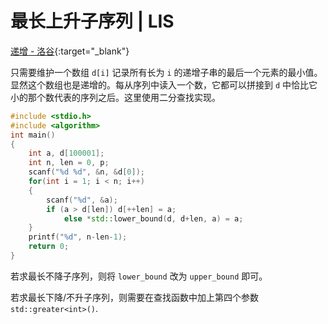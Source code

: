 # 最长上升子序列 | LIS

[递增 - 洛谷](https://www.luogu.com.cn/problem/P3902){:target="_blank"}

只需要维护一个数组 `d[i]` 记录所有长为 `i` 的递增子串的最后一个元素的最小值。显然这个数组也是递增的。每从序列中读入一个数，它都可以拼接到 `d` 中恰比它小的那个数代表的序列之后。这里使用二分查找实现。

```cpp
#include <stdio.h>
#include <algorithm>
int main()
{
    int a, d[100001];
    int n, len = 0, p;
    scanf("%d %d", &n, &d[0]);
    for(int i = 1; i < n; i++)
    {
        scanf("%d", &a);
        if (a > d[len]) d[++len] = a;
            else *std::lower_bound(d, d+len, a) = a;
    }
    printf("%d", n-len-1);
    return 0;
}
```

若求最长不降子序列，则将 `lower_bound` 改为 `upper_bound` 即可。

若求最长下降/不升子序列，则需要在查找函数中加上第四个参数 `std::greater<int>()`.
